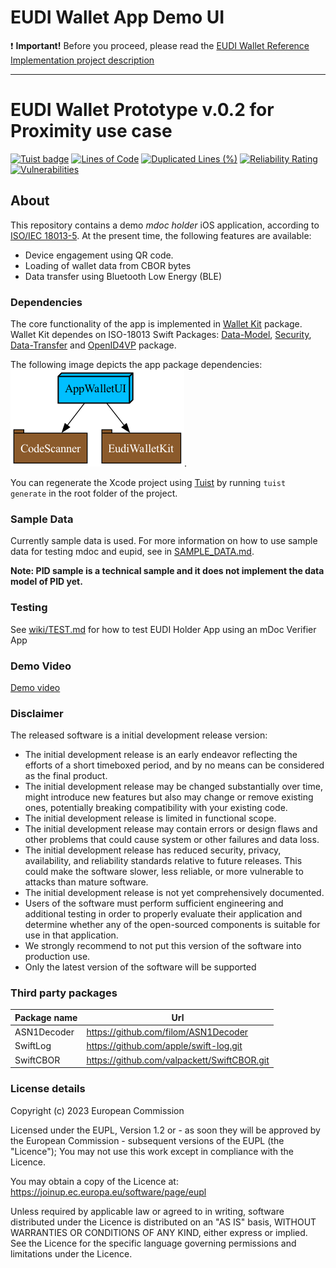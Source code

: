 # EUDI Wallet App Demo UI

:heavy_exclamation_mark: **Important!** Before you proceed, please read
the [EUDI Wallet Reference Implementation project description](https://github.com/eu-digital-identity-wallet/.github-private/blob/main/profile/reference-implementation.md)

----

# EUDI Wallet Prototype v.0.2 for Proximity use case
[![Tuist badge](https://img.shields.io/badge/Powered%20by-Tuist-blue)](https://tuist.io)
[![Lines of Code](https://sonarcloud.io/api/project_badges/measure?project=eu-digital-identity-wallet_eudi-app-ios-iso18013-holder-demo&metric=ncloc&token=81df7c4b707777079c6dbf397275f1024e31709b)](https://sonarcloud.io/summary/new_code?id=eu-digital-identity-wallet_eudi-app-ios-iso18013-holder-demo)
[![Duplicated Lines (%)](https://sonarcloud.io/api/project_badges/measure?project=eu-digital-identity-wallet_eudi-app-ios-iso18013-holder-demo&metric=duplicated_lines_density&token=81df7c4b707777079c6dbf397275f1024e31709b)](https://sonarcloud.io/summary/new_code?id=eu-digital-identity-wallet_eudi-app-ios-iso18013-holder-demo)
[![Reliability Rating](https://sonarcloud.io/api/project_badges/measure?project=eu-digital-identity-wallet_eudi-app-ios-iso18013-holder-demo&metric=reliability_rating&token=81df7c4b707777079c6dbf397275f1024e31709b)](https://sonarcloud.io/summary/new_code?id=eu-digital-identity-wallet_eudi-app-ios-iso18013-holder-demo)
[![Vulnerabilities](https://sonarcloud.io/api/project_badges/measure?project=eu-digital-identity-wallet_eudi-app-ios-iso18013-holder-demo&metric=vulnerabilities&token=81df7c4b707777079c6dbf397275f1024e31709b)](https://sonarcloud.io/summary/new_code?id=eu-digital-identity-wallet_eudi-app-ios-iso18013-holder-demo)

## About

This repository contains a demo *mdoc holder* iOS application, according to [ISO/IEC 18013-5](https://www.iso.org/standard/69084.html).
At the present time, the following features are available:

- Device engagement using QR code.
- Loading of wallet data from CBOR bytes
- Data transfer using Bluetooth Low Energy (BLE)

### Dependencies

The core functionality of the app is implemented in [Wallet Kit](https://github.com/eu-digital-identity-wallet/eudi-lib-ios-wallet-kit) package. Wallet Kit dependes on ISO-18013 Swift Packages: [Data-Model](https://github.com/eu-digital-identity-wallet/eudi-lib-ios-iso18013-data-model.git), [Security](https://github.com/eu-digital-identity-wallet/eudi-lib-ios-iso18013-security.git), [Data-Transfer](https://github.com/eu-digital-identity-wallet/eudi-lib-ios-iso18013-data-transfer.git) and [OpenID4VP](https://github.com/eu-digital-identity-wallet/eudi-lib-ios-siop-openid4vp-swift) package.

The following image depicts the app package dependencies: ![Graphviz](wiki/dep_graph.png).

You can regenerate the Xcode project using [Tuist](https://tuist.io) by running `tuist generate` in the root folder of the project. 

### Sample Data

Currently sample data is used. For more information on how to use sample data for testing mdoc
and eupid, see in [SAMPLE_DATA.md](wiki/SAMPLE_DATA.md).

**Note: PID sample is a technical sample and it does not implement the data model of PID yet.**

### Testing

See [wiki/TEST.md](wiki/TEST.md) for how to test EUDI Holder App using an mDoc Verifier App

### Demo Video


[Demo video](https://github.com/eu-digital-identity-wallet/eudi-app-ios-iso18013-holder-demo/assets/4129573/a998e6ac-ab1e-4c08-9f2e-983c0b4433bd)

### Disclaimer
The released software is a initial development release version: 
-  The initial development release is an early endeavor reflecting the efforts of a short timeboxed period, and by no means can be considered as the final product.  
-  The initial development release may be changed substantially over time, might introduce new features but also may change or remove existing ones, potentially breaking compatibility with your existing code.
-  The initial development release is limited in functional scope.
-  The initial development release may contain errors or design flaws and other problems that could cause system or other failures and data loss.
-  The initial development release has reduced security, privacy, availability, and reliability standards relative to future releases. This could make the software slower, less reliable, or more vulnerable to attacks than mature software.
-  The initial development release is not yet comprehensively documented. 
-  Users of the software must perform sufficient engineering and additional testing in order to properly evaluate their application and determine whether any of the open-sourced components is suitable for use in that application.
-  We strongly recommend to not put this version of the software into production use.
-  Only the latest version of the software will be supported

### Third party packages

|Package name | Url|
|--- | ---|
|ASN1Decoder |https://github.com/filom/ASN1Decoder |
|SwiftLog |https://github.com/apple/swift-log.git |
|SwiftCBOR |https://github.com/valpackett/SwiftCBOR.git |

### License details

Copyright (c) 2023 European Commission

Licensed under the EUPL, Version 1.2 or - as soon they will be approved by the European
Commission - subsequent versions of the EUPL (the "Licence"); You may not use this work
except in compliance with the Licence.

You may obtain a copy of the Licence at:
https://joinup.ec.europa.eu/software/page/eupl

Unless required by applicable law or agreed to in writing, software distributed under 
the Licence is distributed on an "AS IS" basis, WITHOUT WARRANTIES OR CONDITIONS OF 
ANY KIND, either express or implied. See the Licence for the specific language 
governing permissions and limitations under the Licence.